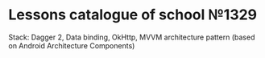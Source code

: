 # Lessons catalogue of school №1329

Stack:  Dagger 2, Data binding, OkHttp, MVVM architecture pattern (based on Android Architecture Components)
 
